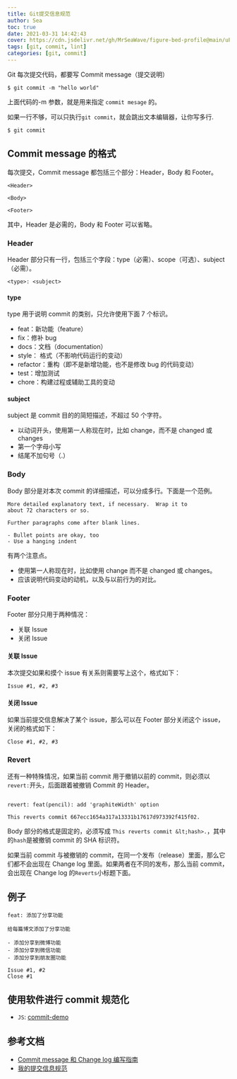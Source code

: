 ```yaml
---
title: Git提交信息规范
author: Sea
toc: true
date: 2021-03-31 14:42:43
cover: https://cdn.jsdelivr.net/gh/MrSeaWave/figure-bed-profile@main/uPic/2021/Ba67IE_min-yum-cloud-tree.jpg
tags: [git, commit, lint]
categories: [git, commit]
---
```


Git 每次提交代码，都要写 Commit message（提交说明）

<!--more-->

```
$ git commit -m "hello world"
```

上面代码的-m 参数，就是用来指定 `commit mesage` 的。

如果一行不够，可以只执行`git commit`，就会跳出文本编辑器，让你写多行.

```
$ git commit
```

## Commit message 的格式

每次提交，Commit message 都包括三个部分：Header，Body 和 Footer。

```
<Header>

<Body>

<Footer>
```

其中，Header 是必需的，Body 和 Footer 可以省略。

### Header

Header 部分只有一行，包括三个字段：type（必需）、scope（可选）、subject（必需）。

```
<type>: <subject>
```

#### type

type 用于说明 commit 的类别，只允许使用下面 7 个标识。

- feat：新功能（feature）
- fix：修补 bug
- docs：文档（documentation）
- style： 格式（不影响代码运行的变动）
- refactor：重构（即不是新增功能，也不是修改 bug 的代码变动）
- test：增加测试
- chore：构建过程或辅助工具的变动

#### subject

subject 是 commit 目的的简短描述，不超过 50 个字符。

- 以动词开头，使用第一人称现在时，比如 change，而不是 changed 或 changes
- 第一个字母小写
- 结尾不加句号（.）

### Body

Body 部分是对本次 commit 的详细描述，可以分成多行。下面是一个范例。

```
More detailed explanatory text, if necessary.  Wrap it to
about 72 characters or so.

Further paragraphs come after blank lines.

- Bullet points are okay, too
- Use a hanging indent
```

有两个注意点。

- 使用第一人称现在时，比如使用 change 而不是 changed 或 changes。
- 应该说明代码变动的动机，以及与以前行为的对比。

### Footer

Footer 部分只用于两种情况：

- 关联 Issue
- 关闭 Issue

#### 关联 Issue

本次提交如果和摸个 issue 有关系则需要写上这个，格式如下：

```
Issue #1, #2, #3
```

#### 关闭 Issue

如果当前提交信息解决了某个 issue，那么可以在 Footer 部分关闭这个 issue，关闭的格式如下：

```
Close #1, #2, #3
```

### Revert

还有一种特殊情况，如果当前 commit 用于撤销以前的 commit，则必须以`revert:`开头，后面跟着被撤销 Commit 的 Header。

```

revert: feat(pencil): add 'graphiteWidth' option

This reverts commit 667ecc1654a317a13331b17617d973392f415f02.
```

Body 部分的格式是固定的，必须写成 `This reverts commit &lt;hash>.`，其中的`hash`是被撤销 commit 的 SHA 标识符。

如果当前 commit 与被撤销的 commit，在同一个发布（release）里面，那么它们都不会出现在 Change log 里面。如果两者在不同的发布，那么当前 commit，会出现在 Change log 的`Reverts`小标题下面。

## 例子

```
feat: 添加了分享功能

给每篇博文添加了分享功能

- 添加分享到微博功能
- 添加分享到微信功能
- 添加分享到朋友圈功能

Issue #1, #2
Close #1
```

## 使用软件进行 commit 规范化

- `JS`: [commit-demo](https://github.com/MrSeaWave/commit-standard-demo)

## 参考文档

- [Commit message 和 Change log 编写指南](http://www.ruanyifeng.com/blog/2016/01/commit_message_change_log.html)
- [我的提交信息规范](https://yanhaijing.com/git/2016/02/17/my-commit-message/)
